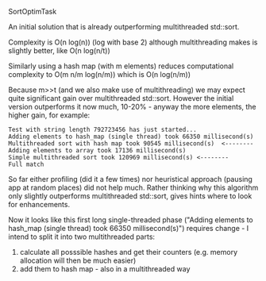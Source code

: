 SortOptimTask

An initial solution that is already outperforming multithreaded std::sort.

Complexity is O(n log(n))  (log with base 2) although multithreading makes is slightly better, like O(n log(n/t))

Similarly using a hash map (with m elements) reduces computational complexity to O(m n/m log(n/m)) which is O(n log(n/m))

Because m>>t (and we also make use of multithreading) we may expect quite significant gain over multithreaded std::sort.
However the initial version outperforms it now much, 10-20% - anyway the more elements, the higher gain, for example:

    Test with string length 792723456 has just started...
    Adding elements to hash_map (single thread) took 66350 millisecond(s)
    Multithreaded sort with hash map took 90545 millisecond(s)  <--------
    Adding elements to array took 17136 millisecond(s)
    Simple multithreaded sort took 120969 millisecond(s) <--------
    Full match
    
So far either profiling (did it a few times) nor heuristical approach (pausing app at random places) did not help much.
Rather thinking why this algorithm only slightly outperforms multithreaded std::sort, gives hints where to look for enhancements.

Now it looks like this first long single-threaded phase ("Adding elements to hash_map (single thread) took 66350 millisecond(s)") requires change - I intend to split it into two multithreaded parts:
1) calculate all posssible hashes and get their counters (e.g. memory allocation will then be much easier)
2) add them to hash map - also in a multithreaded way
